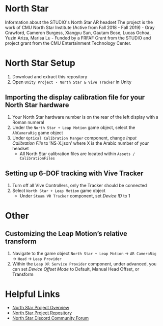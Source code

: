 # North Star
Information about the STUDIO's North Star AR headset
The project is the work of CMU North Star Institute (Active from Fall 2018 - Fall 2019) - Gray Crawford, Cameron Burgess, Xiangyu Sun, Gautam Bose, Lucas Ochoa, Yuzin Ariza, Marisa Lu - Funded by a FRFAF Grant from the STUDIO and project grant from the CMU Entertainment Technology Center.

# North Star Setup

1. Download and extract this repository 
2. Open `Unity Project - North Star & Vive Tracker` in Unity


## Importing the display calibration file for your North Star hardware
1. Your North Star hardware number is on the rear of the left display with a Roman numeral
2. Under the `North Star + Leap Motion` game object, select the `ARCameraRig` game object
3. Under `Optical Calibration Manger` component, change *Input Calibration File* to ’NS-X.json’ where X is the Arabic number of your headset
	 - All North Star calibration files are located within `Assets / CalibrationFiles`

## Setting up 6-DOF tracking with Vive Tracker 
1. Turn off all Vive Controllers, only the Tracker should be connected
2. Select `North Star + Leap Motion` game object
	 - Under `Steam VR Tracker` component, set *Device ID* to 1


# Other

## Customizing the Leap Motion’s relative transform
1. Navigate to the game object `North Star + Leap Motion` → `AR CameraRig` → `Head` → `Leap Provider`
2. Within the `Leap XR Service Provider` component, under advanced, you can set *Device Offset Mode* to Default, Manual Head Offset, or Transform


# Helpful Links
 - [North Star Project Overview](https://leapmotion.github.io/ProjectNorthStar/)
 - [North Star Project Repository](https://github.com/leapmotion/ProjectNorthStar/)
 - [North Star Discord Community Forum](https://discord.gg/ATPm9Fy)
